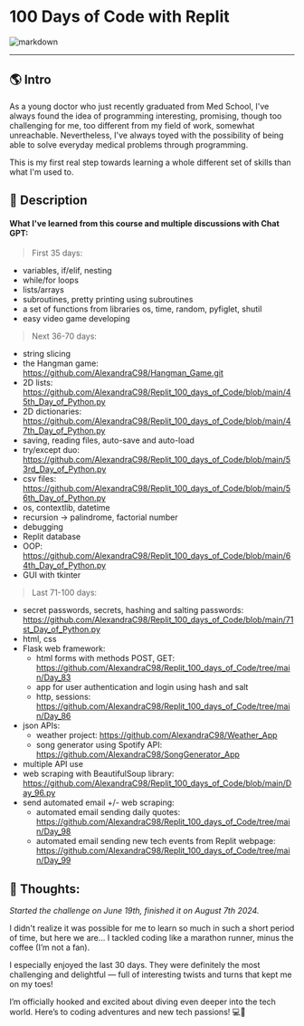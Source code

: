 # 100 Days of Code with Replit
![markdown](https://github.com/AlexandraC98/Replit_100_days_of_Code/assets/173290108/abc31bd6-84bb-4bb3-b5ea-85ef7259617f)

---
## 🌎 Intro
As a young doctor who just recently graduated from Med School, I've always found the idea of programming interesting, promising, though too challenging for me, too different from my field of work, somewhat unreachable. Nevertheless, I've always toyed with the possibility of being able to solve everyday medical problems through programming.

This is my first real step towards learning a whole different set of skills than what I'm used to.

## 🚀 Description
#### What I've learned from this course and multiple discussions with Chat GPT:
> First 35 days:
- variables, if/elif, nesting
- while/for loops
- lists/arrays
- subroutines, pretty printing using subroutines
- a set of functions from libraries os, time, random, pyfiglet, shutil
- easy video game developing

> Next 36-70 days:
- string slicing
- the Hangman game: https://github.com/AlexandraC98/Hangman_Game.git
- 2D lists: https://github.com/AlexandraC98/Replit_100_days_of_Code/blob/main/45th_Day_of_Python.py
- 2D dictionaries: https://github.com/AlexandraC98/Replit_100_days_of_Code/blob/main/47th_Day_of_Python.py
- saving, reading files, auto-save and auto-load
- try/except duo: https://github.com/AlexandraC98/Replit_100_days_of_Code/blob/main/53rd_Day_of_Python.py
- csv files: https://github.com/AlexandraC98/Replit_100_days_of_Code/blob/main/56th_Day_of_Python.py
- os, contextlib, datetime
- recursion -> palindrome, factorial number
- debugging
- Replit database
- OOP: https://github.com/AlexandraC98/Replit_100_days_of_Code/blob/main/64th_Day_of_Python.py
- GUI with tkinter

> Last 71-100 days:
- secret passwords, secrets, hashing and salting passwords: https://github.com/AlexandraC98/Replit_100_days_of_Code/blob/main/71st_Day_of_Python.py
- html, css
- Flask web framework:
    - html forms with methods POST, GET: https://github.com/AlexandraC98/Replit_100_days_of_Code/tree/main/Day_83
    - app for user authentication and login using hash and salt
    - http, sessions: https://github.com/AlexandraC98/Replit_100_days_of_Code/tree/main/Day_86
- json APIs:
    - weather project: https://github.com/AlexandraC98/Weather_App
    - song generator using Spotify API: https://github.com/AlexandraC98/SongGenerator_App
- multiple API use
- web scraping with BeautifulSoup library: https://github.com/AlexandraC98/Replit_100_days_of_Code/blob/main/Day_96.py
- send automated email +/- web scraping:
    - automated email sending daily quotes: https://github.com/AlexandraC98/Replit_100_days_of_Code/tree/main/Day_98
    - automated email sending new tech events from Replit webpage: https://github.com/AlexandraC98/Replit_100_days_of_Code/tree/main/Day_99

## 🧠 Thoughts:
_Started the challenge on June 19th, finished it on August 7th 2024._

I didn't realize it was possible for me to learn so much in such a short period of time, but here we are... I tackled coding like a marathon runner, minus the coffee (I’m not a fan).

I especially enjoyed the last 30 days. They were definitely the most challenging and delightful — full of interesting twists and turns that kept me on my toes!

I’m officially hooked and excited about diving even deeper into the tech world.
Here’s to coding adventures and new tech passions! 💻🚀